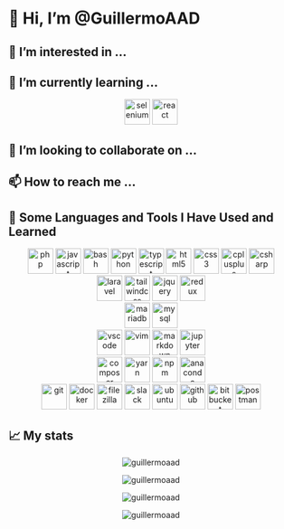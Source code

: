 # 👋 Hi, I’m @GuillermoAAD

## 👀 I’m interested in ...

## 🌱 I’m currently learning ...

<p align="center">
<img src="https://raw.githubusercontent.com/get-icon/geticon/fc0f660daee147afb4a56c64e12bde6486b73e39/icons/selenium.svg" alt="selenium" width="45" />
<img src="https://cdn.jsdelivr.net/gh/devicons/devicon/icons/react/react-original.svg" alt="react" width="45" />
</p>


## 💞️ I’m looking to collaborate on ...

## 📫 How to reach me ...


## 🚀 Some Languages and Tools I Have Used and Learned
<p align="center">
<img src="https://cdn.jsdelivr.net/gh/devicons/devicon/icons/php/php-original.svg" 
alt="php" width="45" height="45"/>
<img src="https://cdn.jsdelivr.net/gh/devicons/devicon/icons/javascript/javascript-original.svg" 
alt="javascript" width="45" height="45"/>
<img src="https://cdn.jsdelivr.net/gh/devicons/devicon/icons/bash/bash-original.svg" 
alt="bash" width="45" height="45"/>
<img src="https://cdn.jsdelivr.net/gh/devicons/devicon/icons/python/python-original.svg" 
alt="python" width="45" height="45"/>
<img src="https://cdn.jsdelivr.net/gh/devicons/devicon/icons/typescript/typescript-original.svg" 
alt="typescript" width="45" height="45"/>
<img src="https://cdn.jsdelivr.net/gh/devicons/devicon/icons/html5/html5-plain-wordmark.svg"
alt="html5" width="45" height="45"/>
<img src="https://cdn.jsdelivr.net/gh/devicons/devicon/icons/css3/css3-plain-wordmark.svg"
alt="css3" width="45" height="45"/>
<img src="https://cdn.jsdelivr.net/gh/devicons/devicon/icons/cplusplus/cplusplus-plain.svg"
alt="cplusplus" width="45" height="45"/>
<img src="https://cdn.jsdelivr.net/gh/devicons/devicon/icons/csharp/csharp-plain.svg"
alt="csharp" width="45" height="45"/>
<br>
<img src="https://cdn.jsdelivr.net/gh/devicons/devicon/icons/laravel/laravel-plain.svg" 
alt="laravel" width="45" height="45"/>
<img src="https://cdn.jsdelivr.net/gh/devicons/devicon/icons/tailwindcss/tailwindcss-plain.svg" 
alt="tailwindcss" width="45" height="45"/>
<img src="https://cdn.jsdelivr.net/gh/devicons/devicon/icons/jquery/jquery-plain-wordmark.svg" 
alt="jquery" width="45" height="45"/>
<img src="https://cdn.jsdelivr.net/gh/devicons/devicon/icons/redux/redux-original.svg" 
alt="redux" width="45" height="45"/>
<br>
<img src="https://www.vectorlogo.zone/logos/mariadb/mariadb-icon.svg"
alt="mariadb" width="45" height="45"/>
<img src="https://cdn.jsdelivr.net/gh/devicons/devicon/icons/mysql/mysql-original.svg" 
alt="mysql" width="45" height="45"/>
<br>
<img src="https://cdn.jsdelivr.net/gh/devicons/devicon/icons/vscode/vscode-original.svg" 
alt="vscode" width="45" height="45"/>
<img src="https://cdn.jsdelivr.net/gh/devicons/devicon/icons/vim/vim-plain.svg" 
alt="vim" width="45" height="45"/>
<img src="https://cdn.jsdelivr.net/gh/devicons/devicon/icons/markdown/markdown-original.svg" 
alt="markdown" width="45" height="45"/>
<img src="https://cdn.jsdelivr.net/gh/devicons/devicon/icons/jupyter/jupyter-original-wordmark.svg" 
alt="jupyter" width="45" height="45"/>
<br>
<img src="https://cdn.jsdelivr.net/gh/devicons/devicon/icons/composer/composer-original.svg" 
alt="composer" width="45" height="45"/>
<img src="https://cdn.jsdelivr.net/gh/devicons/devicon/icons/yarn/yarn-original.svg" 
alt="yarn" width="45" height="45"/>
<img src="https://cdn.jsdelivr.net/gh/devicons/devicon/icons/npm/npm-original-wordmark.svg" 
alt="npm" width="45" height="45"/>
<img src="https://cdn.jsdelivr.net/gh/devicons/devicon/icons/anaconda/anaconda-original.svg" 
alt="anaconda" width="45" height="45"/>
<br>
<img src="https://cdn.jsdelivr.net/gh/devicons/devicon/icons/git/git-original.svg" 
alt="git" width="45" height="45"/>
<img src="https://cdn.jsdelivr.net/gh/devicons/devicon/icons/docker/docker-plain.svg" 
alt="docker" width="45" height="45"/>
<img src="https://cdn.jsdelivr.net/gh/devicons/devicon/icons/filezilla/filezilla-plain.svg" 
alt="filezilla" width="45" height="45"/>
<img src="https://cdn.jsdelivr.net/gh/devicons/devicon/icons/slack/slack-original.svg" 
alt="slack" width="45" height="45"/>
<img src="https://cdn.jsdelivr.net/gh/devicons/devicon/icons/ubuntu/ubuntu-plain.svg" 
alt="ubuntu" width="45" height="45"/>
<img src="https://cdn.jsdelivr.net/gh/devicons/devicon/icons/github/github-original.svg"
alt="github" width="45" height="45"/>
<img src="https://cdn.jsdelivr.net/gh/devicons/devicon/icons/bitbucket/bitbucket-original.svg"
alt="bitbucket" width="45" height="45"/>
<img src="https://www.vectorlogo.zone/logos/getpostman/getpostman-icon.svg"
alt="postman" width="45" height="45"/>
</p>


## 📈 My stats

<p align="center">
<img align="center" src="https://github-readme-stats.vercel.app/api/top-langs?username=guillermoaad&show_icons=true&locale=en&layout=compact&theme=dark" alt="guillermoaad" />
</p>


<!-- ![Visitor Count](https://profile-counter.glitch.me/GuillermoAAD/count.svg) -->

<!---
GuillermoAAD/GuillermoAAD is a ✨ special ✨ repository because its `README.md` (this file) appears on your GitHub profile.
You can click the Preview link to take a look at your changes.
--->
<p align="center">
    <img src="https://komarev.com/ghpvc/?username=guillermoaad&label=Profile%20views&color=0e75b6&style=flat" alt="guillermoaad" />
</p>


<p align="center">
    <img align="center" src="https://github-readme-stats.vercel.app/api?username=guillermoaad&show_icons=true&locale=en&theme=dark" alt="guillermoaad" />
</p>

<p align="center">
    <img align="center" src="https://github-readme-streak-stats.herokuapp.com/?user=guillermoaad&theme=dark" alt="guillermoaad" />
</p>
